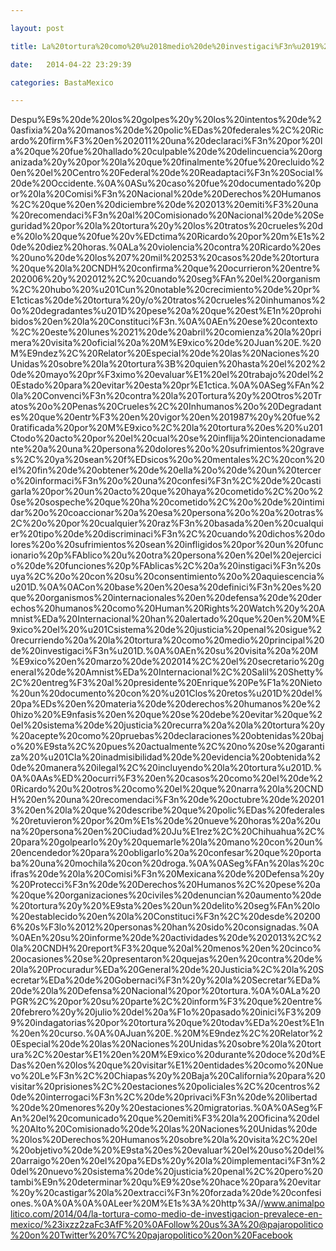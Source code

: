 ```yaml
---

layout: post

title: La%20tortura%20como%20%u2018medio%20de%20investigaci%F3n%u2019%20prevalece%20en%20M%E9xico

date:   2014-04-22 23:29:39

categories: BastaMexico

---
```

Despu%E9s%20de%20los%20golpes%20y%20los%20intentos%20de%20asfixia%20a%20manos%20de%20polic%EDas%20federales%2C%20Ricardo%20firm%F3%20en%202011%20una%20declaraci%F3n%20por%20la%20que%20fue%20hallado%20culpable%20de%20delincuencia%20organizada%20y%20por%20la%20que%20finalmente%20fue%20recluido%20en%20el%20Centro%20Federal%20de%20Readaptaci%F3n%20Social%20de%20Occidente.%0A%0ASu%20caso%20fue%20documentado%20por%20la%20Comisi%F3n%20Nacional%20de%20Derechos%20Humanos%2C%20que%20en%20diciembre%20de%202013%20emiti%F3%20una%20recomendaci%F3n%20al%20Comisionado%20Nacional%20de%20Seguridad%20por%20la%20tortura%20y%20los%20tratos%20crueles%20de%20lo%20que%20fue%20v%EDctima%20Ricardo%20por%20m%E1s%20de%20diez%20horas.%0ALa%20violencia%20contra%20Ricardo%20es%20uno%20de%20los%207%20mil%20253%20casos%20de%20tortura%20que%20la%20CNDH%20confirma%20que%20ocurrieron%20entre%202006%20y%202012%2C%20cuando%20seg%FAn%20el%20organism%2C%20hubo%20%u201Cun%20notable%20crecimiento%20de%20pr%E1cticas%20de%20tortura%20y/o%20tratos%20crueles%20inhumanos%20o%20degradantes%u201D%20pese%20a%20que%20est%E1n%20prohibidos%20en%20la%20Constituci%F3n.%0A%0AEn%20ese%20contexto%2C%20este%20lunes%2021%20de%20abril%20comienza%20la%20primera%20visita%20oficial%20a%20M%E9xico%20de%20Juan%20E.%20M%E9ndez%2C%20Relator%20Especial%20de%20las%20Naciones%20Unidas%20sobre%20la%20tortura%3B%20quien%20hasta%20el%202%20de%20mayo%20pr%F3ximo%20evaluar%E1%20el%20trabajo%20del%20Estado%20para%20evitar%20esta%20pr%E1ctica.%0A%0ASeg%FAn%20la%20Convenci%F3n%20contra%20la%20Tortura%20y%20Otros%20Tratos%20o%20Penas%20Crueles%2C%20Inhumanos%20o%20Degradantes%20que%20entr%F3%20en%20vigor%20en%201987%20y%20fue%20ratificada%20por%20M%E9xico%2C%20la%20tortura%20es%20%u201Ctodo%20acto%20por%20el%20cual%20se%20inflija%20intencionadamente%20a%20una%20persona%20dolores%20o%20sufrimientos%20graves%2C%20ya%20sean%20f%EDsicos%20o%20mentales%2C%20con%20el%20fin%20de%20obtener%20de%20ella%20o%20de%20un%20tercero%20informaci%F3n%20o%20una%20confesi%F3n%2C%20de%20castigarla%20por%20un%20acto%20que%20haya%20cometido%2C%20o%20se%20sospeche%20que%20ha%20cometido%2C%20o%20de%20intimidar%20o%20coaccionar%20a%20esa%20persona%20o%20a%20otras%2C%20o%20por%20cualquier%20raz%F3n%20basada%20en%20cualquier%20tipo%20de%20discriminaci%F3n%2C%20cuando%20dichos%20dolores%20o%20sufrimientos%20sean%20infligidos%20por%20un%20funcionario%20p%FAblico%20u%20otra%20persona%20en%20el%20ejercicio%20de%20funciones%20p%FAblicas%2C%20a%20instigaci%F3n%20suya%2C%20o%20con%20su%20consentimiento%20o%20aquiescencia%u201D.%0A%0ACon%20base%20en%20esa%20definici%F3n%20es%20que%20organismos%20internacionales%20en%20defensa%20de%20derechos%20humanos%20como%20Human%20Rights%20Watch%20y%20Amnist%EDa%20Internacional%20han%20alertado%20que%20en%20M%E9xico%20el%20%u201Csistema%20de%20justicia%20penal%20sigue%20recurriendo%20a%20la%20tortura%20como%20medio%20principal%20de%20investigaci%F3n%u201D.%0A%0AEn%20su%20visita%20a%20M%E9xico%20en%20marzo%20de%202014%2C%20el%20secretario%20general%20de%20Amnist%EDa%20Internacional%2C%20Salil%20Shetty%2C%20entreg%F3%20al%20presidente%20Enrique%20Pe%F1a%20Nieto%20un%20documento%20con%20%u201Clos%20retos%u201D%20del%20pa%EDs%20en%20materia%20de%20derechos%20humanos%20e%20hizo%20%E9nfasis%20en%20que%20se%20debe%20evitar%20que%20el%20sistema%20de%20justicia%20recurra%20a%20la%20tortura%20y%20acepte%20como%20pruebas%20declaraciones%20obtenidas%20bajo%20%E9sta%2C%20pues%20actualmente%2C%20no%20se%20garantiza%20%u201Cla%20inadmisibilidad%20de%20evidencia%20obtenida%20de%20manera%20ilegal%2C%20incluyendo%20la%20tortura%u201D.%0A%0AAs%ED%20ocurri%F3%20en%20casos%20como%20el%20de%20Ricardo%20u%20otros%20como%20el%20que%20narra%20la%20CNDH%20en%20una%20recomendaci%F3n%20de%20octubre%20de%202013%20en%20la%20que%20describe%20que%20polic%EDas%20federales%20retuvieron%20por%20m%E1s%20de%20nueve%20horas%20a%20una%20persona%20en%20Ciudad%20Ju%E1rez%2C%20Chihuahua%2C%20para%20golpearlo%20y%20quemarle%20la%20mano%20con%20un%20encendedor%20para%20obligarlo%20a%20confesar%20que%20portaba%20una%20mochila%20con%20droga.%0A%0ASeg%FAn%20las%20cifras%20de%20la%20Comisi%F3n%20Mexicana%20de%20Defensa%20y%20Protecci%F3n%20de%20Derechos%20Humanos%2C%20pese%20a%20que%20organizaciones%20civiles%20denuncian%20aumento%20de%20tortura%20y%20%E9sta%20es%20un%20delito%20seg%FAn%20lo%20establecido%20en%20la%20Constituci%F3n%2C%20desde%202006%20s%F3lo%2012%20personas%20han%20sido%20consignadas.%0A%0AEn%20su%20informe%20de%20actividades%20de%202013%2C%20la%20CNDH%20report%F3%20que%20al%20menos%20en%20cinco%20ocasiones%20se%20presentaron%20quejas%20en%20contra%20de%20la%20Procuradur%EDa%20General%20de%20Justicia%2C%20la%20Secretar%EDa%20de%20Gobernaci%F3n%20y%20la%20Secretar%EDa%20de%20la%20Defensa%20Nacional%20por%20tortura.%0A%0ALa%20PGR%2C%20por%20su%20parte%2C%20inform%F3%20que%20entre%20febrero%20y%20julio%20del%20a%F1o%20pasado%20inici%F3%2099%20indagatorias%20por%20tortura%20que%20todav%EDa%20est%E1n%20en%20curso.%0A%0AJuan%20E.%20M%E9ndez%2C%20Relator%20Especial%20de%20las%20Naciones%20Unidas%20sobre%20la%20tortura%2C%20estar%E1%20en%20M%E9xico%20durante%20doce%20d%EDas%20en%20los%20que%20visitar%E1%20entidades%20como%20Nuevo%20Le%F3n%2C%20Chiapas%20y%20Baja%20California%20para%20visitar%20prisiones%2C%20estaciones%20policiales%2C%20centros%20de%20interrogaci%F3n%2C%20de%20privaci%F3n%20de%20libertad%20de%20menores%20y%20estaciones%20migratorias.%0A%0ASeg%FAn%20el%20comunicado%20que%20emiti%F3%20la%20Oficina%20del%20Alto%20Comisionado%20de%20las%20Naciones%20Unidas%20de%20los%20Derechos%20Humanos%20sobre%20la%20visita%2C%20el%20objetivo%20de%20%E9sta%20es%20evaluar%20el%20uso%20del%20arraigo%20en%20el%20pa%EDs%20y%20la%20implementaci%F3n%20del%20nuevo%20sistema%20de%20justicia%20penal%2C%20pero%20tambi%E9n%20determinar%20qu%E9%20se%20hace%20para%20evitar%20y%20castigar%20la%20extracci%F3n%20forzada%20de%20confesiones.%0A%0A%0A%0ALeer%20M%E1s%3A%20http%3A//www.animalpolitico.com/2014/04/la-tortura-como-medio-de-investigacion-prevalece-en-mexico/%23ixzz2zaFc3AfF%20%0AFollow%20us%3A%20@pajaropolitico%20on%20Twitter%20%7C%20pajaropolitico%20on%20Facebook
